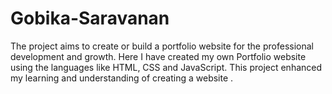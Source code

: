 # Gobika-Saravanan
The project aims to create or build a portfolio website for the professional development and growth. Here I have created my own Portfolio website using the languages like HTML, CSS and JavaScript. This project enhanced my learning and understanding of creating a website . 
